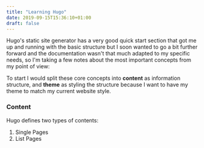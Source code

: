 ```yaml
---
title: "Learning Hugo"
date: 2019-09-15T15:36:10+01:00
draft: false
---
```


Hugo's static site generator has a very good quick start section that got me up and running with the basic structure but I soon wanted to go a bit further forward and the documentation wasn't that much adapted to my specific needs, so I'm taking a few notes about the most important concepts from my point of view:

To start I would split these core concepts into **content** as information structure, and **theme** as styling the structure because I want to have my theme to match my current website style.

### Content

Hugo defines two types of contents:

1. Single Pages
2. List Pages